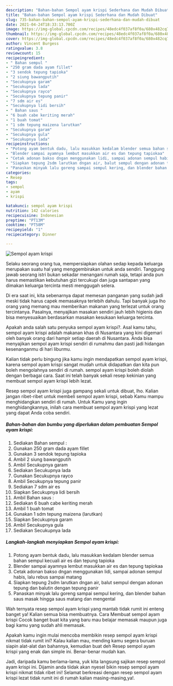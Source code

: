 ```yaml
---
description: "Bahan-bahan Sempol ayam krispi Sederhana dan Mudah Dibuat"
title: "Bahan-bahan Sempol ayam krispi Sederhana dan Mudah Dibuat"
slug: 735-bahan-bahan-sempol-ayam-krispi-sederhana-dan-mudah-dibuat
date: 2021-04-24T18:33:13.700Z
image: https://img-global.cpcdn.com/recipes/48edc4f037af8f0a/680x482cq70/sempol-ayam-krispi-foto-resep-utama.jpg
thumbnail: https://img-global.cpcdn.com/recipes/48edc4f037af8f0a/680x482cq70/sempol-ayam-krispi-foto-resep-utama.jpg
cover: https://img-global.cpcdn.com/recipes/48edc4f037af8f0a/680x482cq70/sempol-ayam-krispi-foto-resep-utama.jpg
author: Vincent Burgess
ratingvalue: 3.8
reviewcount: 15
recipeingredient:
- " Bahan sempul "
- "250 gram dada ayam fillet"
- "3 sendok tepung tapioka"
- "2 siung bawangputih"
- "Secukupnya garam"
- "Secukupnya lada"
- "Secukupnya rayco"
- "Secukupnya tepung panir"
- "7 sdm air es"
- "Secukupnya lidi bersih"
- " Bahan saus "
- "6 buah cabe keriting merah"
- "1 buah tomat"
- "1 sdm tepung maizena larutkan"
- "Secukupnya garam"
- "Secukupnya gula"
- "Secukupnya lada"
recipeinstructions:
- "Potong ayam bentuk dadu, lalu masukkan kedalam blender semua bahan sempul kecuali air es dan tepung tapioka"
- "Blender sampai ayamnya lembut masukkan air es dan tepung tapiokaa"
- "Cetak adonan bakso dngan menggunakan lidi, sampai adonan sempul habis, lalu rebus sampai matang"
- "Siapkan tepung 2sdm larutkan dngan air, balut sempul dengan adonan tepung dan balutin dengan tepung panir"
- "Panaskan minyak lalu goreng sampai sempul kering, dan blender bahan saus masak hingga saus matang dan mengental"
categories:
- Resep
tags:
- sempol
- ayam
- krispi

katakunci: sempol ayam krispi 
nutrition: 142 calories
recipecuisine: Indonesian
preptime: "PT13M"
cooktime: "PT58M"
recipeyield: "1"
recipecategory: Dinner

---
```



![Sempol ayam krispi](https://img-global.cpcdn.com/recipes/48edc4f037af8f0a/680x482cq70/sempol-ayam-krispi-foto-resep-utama.jpg)

Selaku seorang orang tua, mempersiapkan olahan sedap kepada keluarga merupakan suatu hal yang menggembirakan untuk anda sendiri. Tanggung jawab seorang istri bukan sekadar menangani rumah saja, tetapi anda pun harus memastikan kebutuhan gizi tercukupi dan juga santapan yang dimakan keluarga tercinta mesti menggugah selera.

Di era  saat ini, kita sebenarnya dapat memesan panganan yang sudah jadi meski tidak harus capek memasaknya terlebih dahulu. Tapi banyak juga lho orang yang memang mau memberikan makanan yang terlezat untuk orang tercintanya. Pasalnya, menyajikan masakan sendiri jauh lebih higienis dan bisa menyesuaikan berdasarkan masakan kesukaan keluarga tercinta. 



Apakah anda salah satu penyuka sempol ayam krispi?. Asal kamu tahu, sempol ayam krispi adalah makanan khas di Nusantara yang kini digemari oleh banyak orang dari hampir setiap daerah di Nusantara. Anda bisa menyajikan sempol ayam krispi sendiri di rumahmu dan pasti jadi hidangan kesenanganmu di hari liburmu.

Kalian tidak perlu bingung jika kamu ingin mendapatkan sempol ayam krispi, karena sempol ayam krispi sangat mudah untuk didapatkan dan kita pun boleh mengolahnya sendiri di rumah. sempol ayam krispi boleh diolah dengan berbagai cara. Saat ini telah banyak sekali resep kekinian yang membuat sempol ayam krispi lebih lezat.

Resep sempol ayam krispi juga gampang sekali untuk dibuat, lho. Kalian jangan ribet-ribet untuk membeli sempol ayam krispi, sebab Kamu mampu menghidangkan sendiri di rumah. Untuk Kamu yang ingin menghidangkannya, inilah cara membuat sempol ayam krispi yang lezat yang dapat Anda coba sendiri.

<!--inarticleads1-->

##### Bahan-bahan dan bumbu yang diperlukan dalam pembuatan Sempol ayam krispi:

1. Sediakan  Bahan sempul :
1. Gunakan 250 gram dada ayam fillet
1. Gunakan 3 sendok tepung tapioka
1. Ambil 2 siung bawangputih
1. Ambil Secukupnya garam
1. Sediakan Secukupnya lada
1. Gunakan Secukupnya rayco
1. Ambil Secukupnya tepung panir
1. Sediakan 7 sdm air es
1. Siapkan Secukupnya lidi bersih
1. Ambil  Bahan saus :
1. Sediakan 6 buah cabe keriting merah
1. Ambil 1 buah tomat
1. Gunakan 1 sdm tepung maizena (larutkan)
1. Siapkan Secukupnya garam
1. Ambil Secukupnya gula
1. Sediakan Secukupnya lada




<!--inarticleads2-->

##### Langkah-langkah menyiapkan Sempol ayam krispi:

1. Potong ayam bentuk dadu, lalu masukkan kedalam blender semua bahan sempul kecuali air es dan tepung tapioka
1. Blender sampai ayamnya lembut masukkan air es dan tepung tapiokaa
1. Cetak adonan bakso dngan menggunakan lidi, sampai adonan sempul habis, lalu rebus sampai matang
1. Siapkan tepung 2sdm larutkan dngan air, balut sempul dengan adonan tepung dan balutin dengan tepung panir
1. Panaskan minyak lalu goreng sampai sempul kering, dan blender bahan saus masak hingga saus matang dan mengental




Wah ternyata resep sempol ayam krispi yang mantab tidak rumit ini enteng banget ya! Kalian semua bisa membuatnya. Cara Membuat sempol ayam krispi Cocok banget buat kita yang baru mau belajar memasak maupun juga bagi kamu yang sudah ahli memasak.

Apakah kamu ingin mulai mencoba membikin resep sempol ayam krispi nikmat tidak rumit ini? Kalau kalian mau, mending kamu segera buruan siapin alat-alat dan bahannya, kemudian buat deh Resep sempol ayam krispi yang enak dan simple ini. Benar-benar mudah kan. 

Jadi, daripada kamu berlama-lama, yuk kita langsung sajikan resep sempol ayam krispi ini. Dijamin anda tiidak akan nyesel bikin resep sempol ayam krispi nikmat tidak ribet ini! Selamat berkreasi dengan resep sempol ayam krispi lezat tidak rumit ini di rumah kalian masing-masing,ya!.

